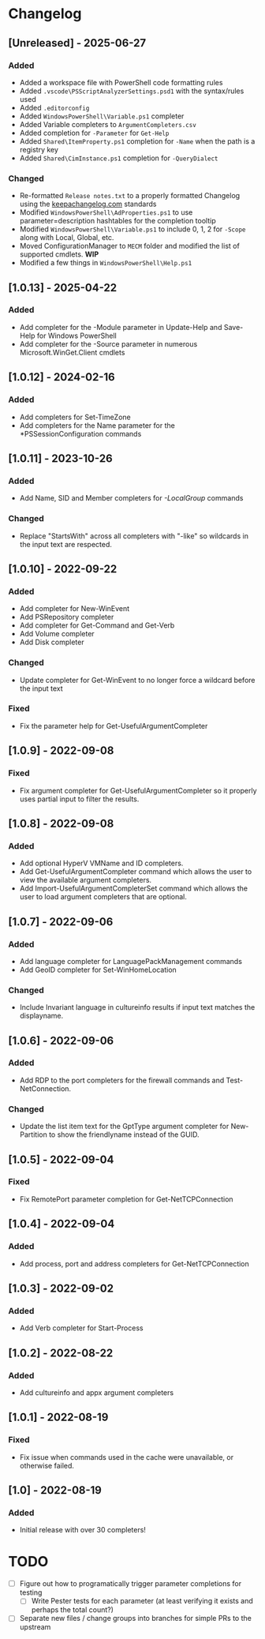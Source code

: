 # Changelog

## [Unreleased] - 2025-06-27

### Added
- Added a workspace file with PowerShell code formatting rules
- Added `.vscode\PSScriptAnalyzerSettings.psd1` with the syntax/rules used
- Added `.editorconfig`
- Added `WindowsPowerShell\Variable.ps1` completer
- Added Variable completers to `ArgumentCompleters.csv`
- Added completion for `-Parameter` for `Get-Help`
- Added `Shared\ItemProperty.ps1` completion for `-Name` when the path is a registry key
- Added `Shared\CimInstance.ps1` completion for `-QueryDialect`

### Changed
- Re-formatted `Release notes.txt` to a properly formatted Changelog using the [keepachangelog.com](https://keepachangelog.com) standards
- Modified `WindowsPowerShell\AdProperties.ps1` to use parameter=description hashtables for the completion tooltip
- Modified `WindowsPowerShell\Variable.ps1` to include 0, 1, 2 for `-Scope` along with Local, Global, etc.
- Moved ConfigurationManager to `MECM` folder and modified the list of supported cmdlets. **WIP**
- Modified a few things in `WindowsPowerShell\Help.ps1`

## [1.0.13] - 2025-04-22

### Added
- Add completer for the -Module parameter in Update-Help and Save-Help for Windows PowerShell
- Add completer for the -Source parameter in numerous Microsoft.WinGet.Client cmdlets

## [1.0.12] - 2024-02-16

### Added
- Add completers for Set-TimeZone
- Add completers for the Name parameter for the *PSSessionConfiguration commands

## [1.0.11] - 2023-10-26

### Added
- Add Name, SID and Member completers for *-LocalGroup* commands

### Changed
- Replace "StartsWith" across all completers with "-like" so wildcards in the input text are respected.

## [1.0.10] - 2022-09-22

### Added
- Add completer for New-WinEvent
- Add PSRepository completer
- Add completer for Get-Command and Get-Verb
- Add Volume completer
- Add Disk completer

### Changed
- Update completer for Get-WinEvent to no longer force a wildcard before the input text

### Fixed
- Fix the parameter help for Get-UsefulArgumentCompleter

## [1.0.9] - 2022-09-08

### Fixed
- Fix argument completer for Get-UsefulArgumentCompleter so it properly uses partial input to filter the results.

## [1.0.8] - 2022-09-08

### Added
- Add optional HyperV VMName and ID completers.
- Add Get-UsefulArgumentCompleter command which allows the user to view the available argument completers.
- Add Import-UsefulArgumentCompleterSet command which allows the user to load argument completers that are optional.

## [1.0.7] - 2022-09-06

### Added
- Add language completer for LanguagePackManagement commands
- Add GeoID completer for Set-WinHomeLocation

### Changed
- Include Invariant language in cultureinfo results if input text matches the displayname.

## [1.0.6] - 2022-09-06

### Added
- Add RDP to the port completers for the firewall commands and Test-NetConnection.

### Changed
- Update the list item text for the GptType argument completer for New-Partition to show the friendlyname instead of the GUID.

## [1.0.5] - 2022-09-04

### Fixed
- Fix RemotePort parameter completion for Get-NetTCPConnection

## [1.0.4] - 2022-09-04

### Added
- Add process, port and address completers for Get-NetTCPConnection

## [1.0.3] - 2022-09-02

### Added
- Add Verb completer for Start-Process

## [1.0.2] - 2022-08-22

### Added
- Add cultureinfo and appx argument completers

## [1.0.1] - 2022-08-19

### Fixed
- Fix issue when commands used in the cache were unavailable, or otherwise failed.

## [1.0] - 2022-08-19

### Added
- Initial release with over 30 completers!

# TODO

- [ ] Figure out how to programatically trigger parameter completions for testing
  - [ ] Write Pester tests for each parameter (at least verifying it exists and perhaps the total count?)
- [ ] Separate new files / change groups into branches for simple PRs to the upstream
